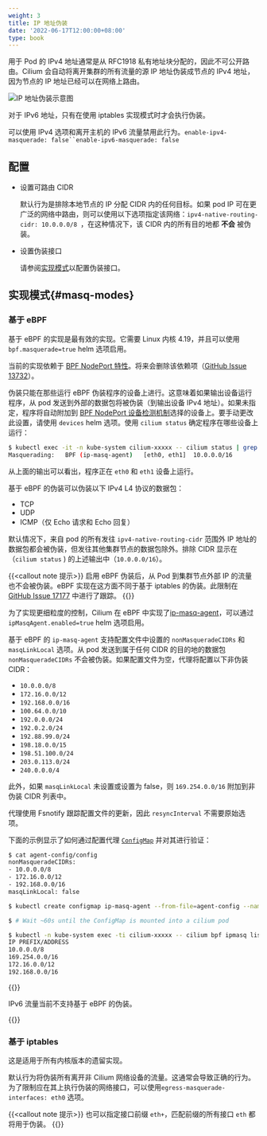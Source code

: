 ```yaml
---
weight: 3
title: IP 地址伪装
date: '2022-06-17T12:00:00+08:00'
type: book
---
```


用于 Pod 的 IPv4 地址通常是从 RFC1918 私有地址块分配的，因此不可公开路由。Cilium 会自动将离开集群的所有流量的源 IP 地址伪装成节点的 IPv4 地址，因为节点的 IP 地址已经可以在网络上路由。

![IP 地址伪装示意图](../masquerade.png "IP 地址伪装示意图")

对于 IPv6 地址，只有在使用 iptables 实现模式时才会执行伪装。

可以使用 IPv4 选项和离开主机的 IPv6 流量禁用此行为。`enable-ipv4-masquerade: false``enable-ipv6-masquerade: false`

## 配置

- 设置可路由 CIDR

  默认行为是排除本地节点的 IP 分配 CIDR 内的任何目标。如果 pod IP 可在更广泛的网络中路由，则可以使用以下选项指定该网络：`ipv4-native-routing-cidr: 10.0.0.0/8 `，在这种情况下，该 CIDR 内的所有目的地都 **不会** 被伪装。

- 设置伪装接口

  请参阅[实现模式](https://docs.cilium.io/en/stable/concepts/networking/masquerading/#masq-modes)以配置伪装接口。

## 实现模式{#masq-modes}

### 基于 eBPF

基于 eBPF 的实现是最有效的实现。它需要 Linux 内核 4.19，并且可以使用 `bpf.masquerade=true` helm 选项启用。

当前的实现依赖于 [BPF NodePort 特性](https://docs.cilium.io/en/stable/gettingstarted/kubeproxy-free/#kubeproxy-free)。将来会删除该依赖项（[GitHub Issue 13732](https://github.com/cilium/cilium/issues/13732)）。

伪装只能在那些运行 eBPF 伪装程序的设备上进行。这意味着如果输出设备运行程序，从 pod 发送到外部的数据包将被伪装（到输出设备 IPv4 地址）。如果未指定，程序将自动附加到 [BPF NodePort 设备检测机制](https://docs.cilium.io/en/stable/gettingstarted/kubeproxy-free/#nodeport-devices)选择的设备上。要手动更改此设置，请使用 `devices` helm 选项。使用 `cilium status` 确定程序在哪些设备上运行：

```bash
$ kubectl exec -it -n kube-system cilium-xxxxx -- cilium status | grep Masquerading
Masquerading:   BPF (ip-masq-agent)   [eth0, eth1]  10.0.0.0/16
```

从上面的输出可以看出，程序正在 `eth0` 和 `eth1` 设备上运行。

基于 eBPF 的伪装可以伪装以下 IPv4 L4 协议的数据包：

- TCP
- UDP
- ICMP（仅 Echo 请求和 Echo 回复）

默认情况下，来自 pod 的所有发往  `ipv4-native-routing-cidr` 范围外 IP 地址的数据包都会被伪装，但发往其他集群节点的数据包除外。排除 CIDR 显示在 （`cilium status` ) 的上述输出中（`10.0.0.0/16`）。

{{<callout note 提示>}}
启用 eBPF 伪装后，从 Pod 到集群节点外部 IP 的流量也不会被伪装。eBPF 实现在这方面不同于基于 iptables 的伪装。此限制在 [GitHub Issue 17177](https://github.com/cilium/cilium/issues/17177) 中进行了跟踪。
{{</callout>}}

为了实现更细粒度的控制，Cilium 在 eBPF 中实现了[ip-masq-agent](https://github.com/kubernetes-sigs/ip-masq-agent)，可以通过`ipMasqAgent.enabled=true` helm 选项启用。

基于 eBPF 的 `ip-masq-agent` 支持配置文件中设置的 `nonMasqueradeCIDRs` 和  `masqLinkLocal` 选项。从 pod 发送到属于任何 CIDR 的目的地的数据包 `nonMasqueradeCIDRs` 不会被伪装。如果配置文件为空，代理将配置以下非伪装 CIDR：

- `10.0.0.0/8`
- `172.16.0.0/12`
- `192.168.0.0/16`
- `100.64.0.0/10`
- `192.0.0.0/24`
- `192.0.2.0/24`
- `192.88.99.0/24`
- `198.18.0.0/15`
- `198.51.100.0/24`
- `203.0.113.0/24`
- `240.0.0.0/4`

此外，如果 `masqLinkLocal` 未设置或设置为 false，则 `169.254.0.0/16` 附加到非伪装 CIDR 列表中。

代理使用 Fsnotify 跟踪配置文件的更新，因此 `resyncInterval` 不需要原始选项。

下面的示例显示了如何通过配置代理 [`ConfigMap`](https://docs.cilium.io/en/stable/glossary/#term-configmap) 并对其进行验证：

```bash
$ cat agent-config/config
nonMasqueradeCIDRs:
- 10.0.0.0/8
- 172.16.0.0/12
- 192.168.0.0/16
masqLinkLocal: false

$ kubectl create configmap ip-masq-agent --from-file=agent-config --namespace=kube-system

$ # Wait ~60s until the ConfigMap is mounted into a cilium pod

$ kubectl -n kube-system exec -ti cilium-xxxxx -- cilium bpf ipmasq list
IP PREFIX/ADDRESS
10.0.0.0/8
169.254.0.0/16
172.16.0.0/12
192.168.0.0/16
```

{{<callout note>}}

IPv6 流量当前不支持基于 eBPF 的伪装。

{{</callout>}}

### 基于 iptables

这是适用于所有内核版本的遗留实现。

默认行为将伪装所有离开非 Cilium 网络设备的流量。这通常会导致正确的行为。为了限制应在其上执行伪装的网络接口，可以使用`egress-masquerade-interfaces: eth0` 选项。

{{<callout note 提示>}}
也可以指定接口前缀 `eth+`，匹配前缀的所有接口 `eth` 都将用于伪装。
{{</callout>}}
